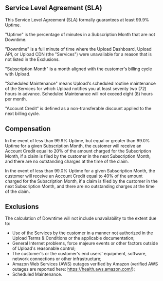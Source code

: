Service Level Agreement (SLA)
-----------------------------

This Service Level Agreement (SLA) formally guarantees at least 99.9% Uptime.

"Uptime" is the percentage of minutes in a Subscription Month that are not Downtime.

"Downtime" is a full minute of time where the Upload Dashboard, Upload API, or Upload CDN (the "Services") were unavailable for a reason that is not listed in the Exclusions.

"Subscription Month" is a month aligned with the customer's billing cycle with Upload.

"Scheduled Maintenance" means Upload's scheduled routine maintenance of the Services for which Upload notifies you at least seventy two (72) hours in advance. Scheduled Maintenance will not exceed eight (8) hours per month.

"Account Credit" is defined as a non-transferable discount applied to the next billing cycle.

## Compensation

In the event of less than 99.9% Uptime, but equal or greater than 99.0% Uptime for a given Subscription Month, the customer will receive an Account Credit equal to 20% of the amount charged for the Subscription Month, if a claim is filed by the customer in the next Subscription Month, and there are no outstanding charges at the time of the claim.

In the event of less than 99.0% Uptime for a given Subscription Month, the customer will receive an Account Credit equal to 40% of the amount charged for the Subscription Month, if a claim is filed by the customer in the next Subscription Month, and there are no outstanding charges at the time of the claim.

## Exclusions

The calculation of Downtime will not include unavailability to the extent due to:

- Use of the Services by the customer in a manner not authorized in the Upload Terms & Conditions or the applicable documentation;
- General Internet problems, force majeure events or other factors outside of Upload's reasonable control;
- The customer's or the customer's end users' equipment, software, network connections or other infrastructure;
- Amazon Web Services (AWS) outages verified by Amazon (verified AWS outages are reported here: https://health.aws.amazon.com/);
- Scheduled Maintenance.